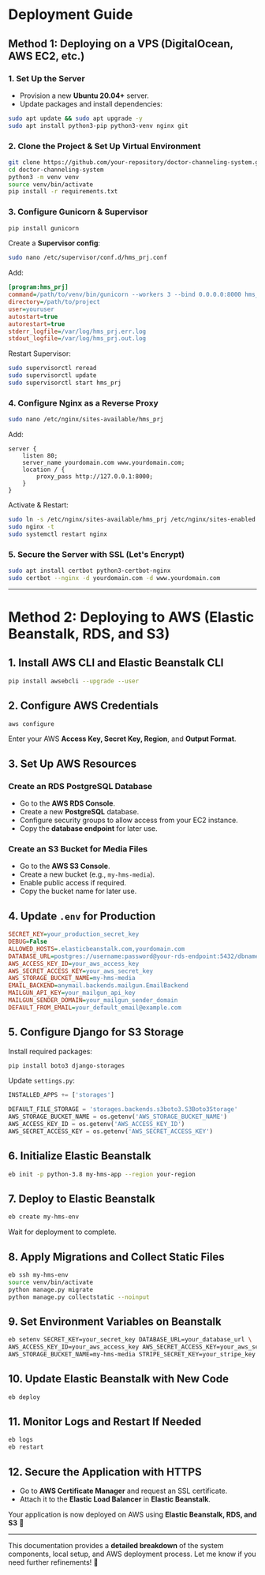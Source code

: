 # Deployment Guide

## **Method 1: Deploying on a VPS (DigitalOcean, AWS EC2, etc.)**

### **1. Set Up the Server**
- Provision a new **Ubuntu 20.04+** server.
- Update packages and install dependencies:
```bash
sudo apt update && sudo apt upgrade -y
sudo apt install python3-pip python3-venv nginx git
```

### **2. Clone the Project & Set Up Virtual Environment**
```bash
git clone https://github.com/your-repository/doctor-channeling-system.git
cd doctor-channeling-system
python3 -m venv venv
source venv/bin/activate
pip install -r requirements.txt
```

### **3. Configure Gunicorn & Supervisor**
```bash
pip install gunicorn
```
Create a **Supervisor config**:
```bash
sudo nano /etc/supervisor/conf.d/hms_prj.conf
```
Add:
```ini
[program:hms_prj]
command=/path/to/venv/bin/gunicorn --workers 3 --bind 0.0.0.0:8000 hms_prj.wsgi:application
directory=/path/to/project
user=youruser
autostart=true
autorestart=true
stderr_logfile=/var/log/hms_prj.err.log
stdout_logfile=/var/log/hms_prj.out.log
```
Restart Supervisor:
```bash
sudo supervisorctl reread
sudo supervisorctl update
sudo supervisorctl start hms_prj
```

### **4. Configure Nginx as a Reverse Proxy**
```bash
sudo nano /etc/nginx/sites-available/hms_prj
```
Add:
```nginx
server {
    listen 80;
    server_name yourdomain.com www.yourdomain.com;
    location / {
        proxy_pass http://127.0.0.1:8000;
    }
}
```
Activate & Restart:
```bash
sudo ln -s /etc/nginx/sites-available/hms_prj /etc/nginx/sites-enabled
sudo nginx -t
sudo systemctl restart nginx
```

### **5. Secure the Server with SSL (Let's Encrypt)**
```bash
sudo apt install certbot python3-certbot-nginx
sudo certbot --nginx -d yourdomain.com -d www.yourdomain.com
```

---


# **Method 2: Deploying to AWS (Elastic Beanstalk, RDS, and S3)**

## **1. Install AWS CLI and Elastic Beanstalk CLI**
```bash
pip install awsebcli --upgrade --user
```

## **2. Configure AWS Credentials**
```bash
aws configure
```
Enter your AWS **Access Key, Secret Key, Region**, and **Output Format**.

## **3. Set Up AWS Resources**

### **Create an RDS PostgreSQL Database**
- Go to the **AWS RDS Console**.
- Create a new **PostgreSQL** database.
- Configure security groups to allow access from your EC2 instance.
- Copy the **database endpoint** for later use.

### **Create an S3 Bucket for Media Files**
- Go to the **AWS S3 Console**.
- Create a new bucket (e.g., `my-hms-media`).
- Enable public access if required.
- Copy the bucket name for later use.

## **4. Update `.env` for Production**
```ini
SECRET_KEY=your_production_secret_key
DEBUG=False
ALLOWED_HOSTS=.elasticbeanstalk.com,yourdomain.com
DATABASE_URL=postgres://username:password@your-rds-endpoint:5432/dbname
AWS_ACCESS_KEY_ID=your_aws_access_key
AWS_SECRET_ACCESS_KEY=your_aws_secret_key
AWS_STORAGE_BUCKET_NAME=my-hms-media
EMAIL_BACKEND=anymail.backends.mailgun.EmailBackend
MAILGUN_API_KEY=your_mailgun_api_key
MAILGUN_SENDER_DOMAIN=your_mailgun_sender_domain
DEFAULT_FROM_EMAIL=your_default_email@example.com
```

## **5. Configure Django for S3 Storage**
Install required packages:
```bash
pip install boto3 django-storages
```
Update `settings.py`:
```python
INSTALLED_APPS += ['storages']

DEFAULT_FILE_STORAGE = 'storages.backends.s3boto3.S3Boto3Storage'
AWS_STORAGE_BUCKET_NAME = os.getenv('AWS_STORAGE_BUCKET_NAME')
AWS_ACCESS_KEY_ID = os.getenv('AWS_ACCESS_KEY_ID')
AWS_SECRET_ACCESS_KEY = os.getenv('AWS_SECRET_ACCESS_KEY')
```

## **6. Initialize Elastic Beanstalk**
```bash
eb init -p python-3.8 my-hms-app --region your-region
```

## **7. Deploy to Elastic Beanstalk**
```bash
eb create my-hms-env
```
Wait for deployment to complete.

## **8. Apply Migrations and Collect Static Files**
```bash
eb ssh my-hms-env
source venv/bin/activate
python manage.py migrate
python manage.py collectstatic --noinput
```

## **9. Set Environment Variables on Beanstalk**
```bash
eb setenv SECRET_KEY=your_secret_key DATABASE_URL=your_database_url \
AWS_ACCESS_KEY_ID=your_aws_access_key AWS_SECRET_ACCESS_KEY=your_aws_secret_key \
AWS_STORAGE_BUCKET_NAME=my-hms-media STRIPE_SECRET_KEY=your_stripe_key STRIPE_PUBLIC_KEY=your_stripe_public_key
```

## **10. Update Elastic Beanstalk with New Code**
```bash
eb deploy
```

## **11. Monitor Logs and Restart If Needed**
```bash
eb logs
eb restart
```

## **12. Secure the Application with HTTPS**
- Go to **AWS Certificate Manager** and request an SSL certificate.
- Attach it to the **Elastic Load Balancer** in **Elastic Beanstalk**.

Your application is now deployed on AWS using **Elastic Beanstalk, RDS, and S3** 🚀

---

This documentation provides a **detailed breakdown** of the system components, local setup, and AWS deployment process. Let me know if you need further refinements! 🚀




